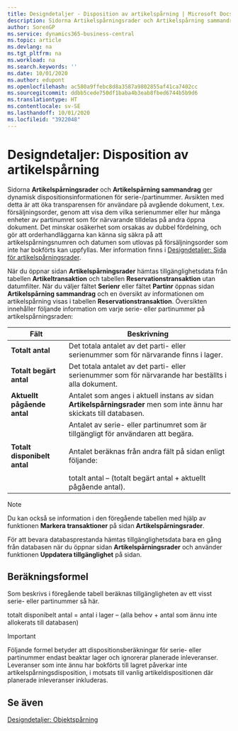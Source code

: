 ```yaml
---
title: Designdetaljer - Disposition av artikelspårning | Microsoft Docs
description: Sidorna Artikelspårningsrader och Artikelspårning sammandrag dynamisk dispositionsinformationen för serie-/partinummer. Avsikten med detta är att öka transparensen för användare på avgående dokument, t.ex. försäljningsorder, genom att visa dem vilka serienummer eller hur många enheter av partinumret som för närvarande tilldelas på andra öppna dokument.
author: SorenGP
ms.service: dynamics365-business-central
ms.topic: article
ms.devlang: na
ms.tgt_pltfrm: na
ms.workload: na
ms.search.keywords: ''
ms.date: 10/01/2020
ms.author: edupont
ms.openlocfilehash: ac580a9ffebc8d8a3587a9802855af41ca7402cc
ms.sourcegitcommit: ddbb5cede750df1baba4b3eab8fbed6744b5b9d6
ms.translationtype: HT
ms.contentlocale: sv-SE
ms.lasthandoff: 10/01/2020
ms.locfileid: "3922048"
---
```

# <a name="design-details-item-tracking-availability"></a>Designdetaljer: Disposition av artikelspårning
Sidorna **Artikelspårningsrader** och **Artikelspårning sammandrag** ger dynamisk dispositionsinformationen för serie-/partinummer. Avsikten med detta är att öka transparensen för användare på avgående dokument, t.ex. försäljningsorder, genom att visa dem vilka serienummer eller hur många enheter av partinumret som för närvarande tilldelas på andra öppna dokument. Det minskar osäkerhet som orsakas av dubbel fördelning, och gör att orderhandläggarna kan känna sig säkra på att artikelspårningsnumren och datumen som utlovas på försäljningsorder som inte har bokförts kan uppfyllas. Mer information finns i [Designdetaljer: Sida för artikelspårningsrader](design-details-item-tracking-lines-window.md).  

 När du öppnar sidan **Artikelspårningsrader** hämtas tillgänglighetsdata från tabellen **Artikeltransaktion** och tabellen **Reservationstransaktion** utan datumfilter. När du väljer fältet **Serienr** eller fältet **Partinr** öppnas sidan **Artikelspårning sammandrag** och en översikt av informationen om artikelspårning visas i tabellen **Reservationstransaktion**. Översikten innehåller följande information om varje serie- eller partinummer på artikelspårningsraden:  

|Fält|Beskrivning|  
|---------------------------------|---------------------------------------|  
|**Totalt antal**|Det totala antalet av det parti- eller serienummer som för närvarande finns i lager.|  
|**Totalt begärt antal**|Det totala antalet av det parti- eller serienummer som för närvarande har beställts i alla dokument.|  
|**Aktuellt pågående antal**|Antalet som anges i aktuell instans av sidan **Artikelspårningsrader** men som inte ännu har skickats till databasen.|  
|**Totalt disponibelt antal**|Antalet av serie- eller partinumret som är tillgängligt för användaren att begära.<br /><br /> Antalet beräknas från andra fält på sidan enligt följande:<br /><br /> totalt antal – (totalt begärt antal + aktuellt pågående antal).|  

> [!NOTE]  
>  Du kan också se information i den föregående tabellen med hjälp av funktionen **Markera transaktioner** på sidan **Artikelspårningsrader**.  

 För att bevara databasprestanda hämtas tillgänglighetsdata bara en gång från databasen när du öppnar sidan **Artikelspårningsrader** och använder funktionen **Uppdatera tillgänglighet** på sidan.  

## <a name="calculation-formula"></a>Beräkningsformel  
 Som beskrivs i föregående tabell beräknas tillgängligheten av ett visst serie- eller partinummer så här.  

 totalt disponibelt antal = antal i lager – (alla behov + antal som ännu inte allokerats till databasen)  

> [!IMPORTANT]  
>  Följande formel betyder att dispositionsberäkningar för serie- eller partinummer endast beaktar lager och ignorerar planerade inleveranser. Leveranser som inte ännu har bokförts till lagret påverkar inte artikelspårningsdisposition, i motsats till vanlig artikeldispositionen där planerade inleveranser inkluderas.  

## <a name="see-also"></a>Se även  
 [Designdetaljer: Objektspårning](design-details-item-tracking.md)
